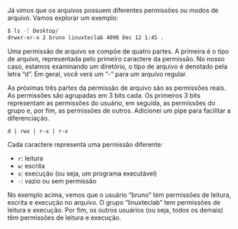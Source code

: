 Já vimos que os arquivos possuem diferentes permissões ou modos de arquivo. Vamos explorar um exemplo:

```bash
$ ls -l Desktop/
drwxr-xr-x 2 bruno linuxteclab 4096 Dec 12 1:45 .
```

Uma permissão de arquivo se compõe de quatro partes. A primeira é o tipo de arquivo, representada pelo primeiro caractere da permissão. No nosso caso, estamos examinando um diretório, o tipo de arquivo é denotado pela letra “d”. Em geral, você verá um “-” para um arquivo regular.

As próximas três partes da permissão de arquivo são as permissões reais. As permissões são agrupadas em 3 bits cada. Os primeiros 3 bits representam as permissões do usuário, em seguida, as permissões do grupo e, por fim, as permissões de outros. Adicionei um pipe para facilitar a diferenciação.

```plain
d | rwx | r-x | r-x
```

Cada caractere representa uma permissão diferente:

- `r`: leitura
- `w`: escrita
- `x`: execução (ou seja, um programa executável)
- `-`: vazio ou sem permissão

No exemplo acima, vemos que o usuário “bruno” tem permissões de leitura, escrita e execução no arquivo. O grupo “linuxteclab” tem permissões de leitura e execução. Por fim, os outros usuários (ou seja, todos os demais) têm permissões de leitura e execução.
